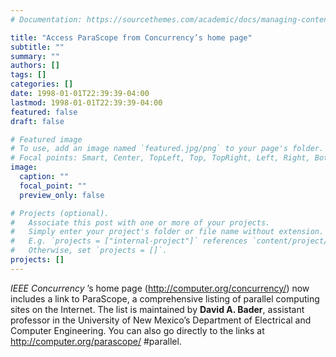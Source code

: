 ```yaml
---
# Documentation: https://sourcethemes.com/academic/docs/managing-content/

title: "Access ParaScope from Concurrency’s home page"
subtitle: ""
summary: ""
authors: []
tags: []
categories: []
date: 1998-01-01T22:39:39-04:00
lastmod: 1998-01-01T22:39:39-04:00
featured: false
draft: false

# Featured image
# To use, add an image named `featured.jpg/png` to your page's folder.
# Focal points: Smart, Center, TopLeft, Top, TopRight, Left, Right, BottomLeft, Bottom, BottomRight.
image:
  caption: ""
  focal_point: ""
  preview_only: false

# Projects (optional).
#   Associate this post with one or more of your projects.
#   Simply enter your project's folder or file name without extension.
#   E.g. `projects = ["internal-project"]` references `content/project/deep-learning/index.md`.
#   Otherwise, set `projects = []`.
projects: []
---
```


*IEEE Concurrency* ’s home page
(http://computer.org/concurrency/) now
includes a link to ParaScope, a comprehensive
listing of parallel computing
sites on the Internet. The list
is maintained by **David A. Bader**,
assistant professor in the University
of New Mexico’s Department of
Electrical and Computer Engineering.
You can also go directly to the
links at http://computer.org/parascope/
#parallel.